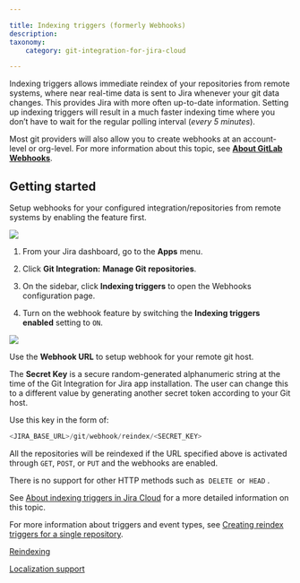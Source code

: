```yaml
---

title: Indexing triggers (formerly Webhooks)
description:
taxonomy:
    category: git-integration-for-jira-cloud

---
```

Indexing triggers allows immediate reindex of your repositories from remote systems, where near real-time data is sent to Jira whenever your git data changes. This provides Jira with more often up-to-date information. Setting up indexing triggers will result in a much faster indexing time where you don’t have to wait for the regular polling interval (_every 5 minutes_).

Most git providers will also allow you to create webhooks at an account-level or org-level. For more information about this topic, see [**About GitLab Webhooks**](https://gitlab.com/gitlab-org/gitlab-ce/blob/master/doc/web_hooks/web_hooks.md).

## Getting started

Setup webhooks for your configured integration/repositories from remote systems by enabling the feature first.

![](https://bigbrassband.atlassian.net/wiki/download/attachments/1923026143/gitcloud-indexing-triggers-loc.png?version=2&modificationDate=1638619780807&cacheVersion=1&api=v2)

1.  From your Jira dashboard, go to the **Apps** menu.

2.  Click **Git Integration:** **Manage Git repositories**.

3.  On the sidebar, click **Indexing triggers** to open the Webhooks configuration page.

4.  Turn on the webhook feature by switching the **Indexing triggers enabled** setting to `ON`.


![](https://bigbrassband.atlassian.net/wiki/download/thumbnails/1923026143/gitcloud-indexing-triggers-enable.png?version=1&modificationDate=1636274280844&cacheVersion=1&api=v2&width=544&height=300)

Use the **Webhook URL** to setup webhook for your remote git host.

The **Secret Key** is a secure random-generated alphanumeric string at the time of the Git Integration for Jira app installation. The user can change this to a different value by generating another secret token according to your Git host.

Use this key in the form of:

```java
<JIRA_BASE_URL>/git/webhook/reindex/<SECRET_KEY>
```

All the repositories will be reindexed if the URL specified above is activated through `GET`, `POST`, or `PUT` and the webhooks are enabled.

There is no support for other HTTP methods such as  `DELETE`  or  `HEAD` .


See [About indexing triggers in Jira Cloud](/git-integration-for-jira-cloud/indexing-triggers-gij-cloud) for a more detailed information on this topic.

For more information about triggers and event types, see [Creating reindex triggers for a single repository](/git-integration-for-jira-cloud/creating-indexing-triggers-for-a-single-repository-gij-cloud).

[Reindexing](/git-integration-for-jira-cloud/reindexing-gij-cloud/)

[Localization support](/git-integration-for-jira-cloud/localization-support-gij-cloud/)